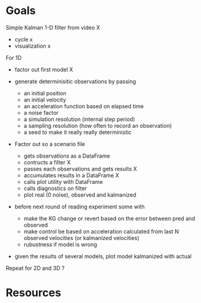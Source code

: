 # Goals
Simple Kalman 1-D filter from video X
 * cycle x
 * visualization x
 
For 1D
 * factor out first model  X
 
 * generate determinisitic observations by passing
   * an initial position 
   * an initial velocity 
   * an acceleration function  based on elapsed time
   * a noise factor 
   * a simulation resolution (internal step period)
   * a sampling resolution (how often to record an observation)
   * a seed to make it really really deterministic 
   
 * Factor out so a scenario file
   * gets observations as a DataFrame
   * contructs a filter X
   * passes each observations and gets results X
   * accumulates results in a DataFrame X
   * calls plot utility with DataFrame
   * calls diagnostics on filter
   * plot real (0 noise), observed and kalmanized
   
* before next round of reading experiment some with 
  * make the KG change or revert based on the error between pred and observed
  * make control be based on acceleration calculated from last N observed velocities (or kalmanized velocities)
  * rubustness if model is wrong
  
* given the results of several models, plot model kalmanized with actual

Repeat for 2D and 3D ?

# Resources
